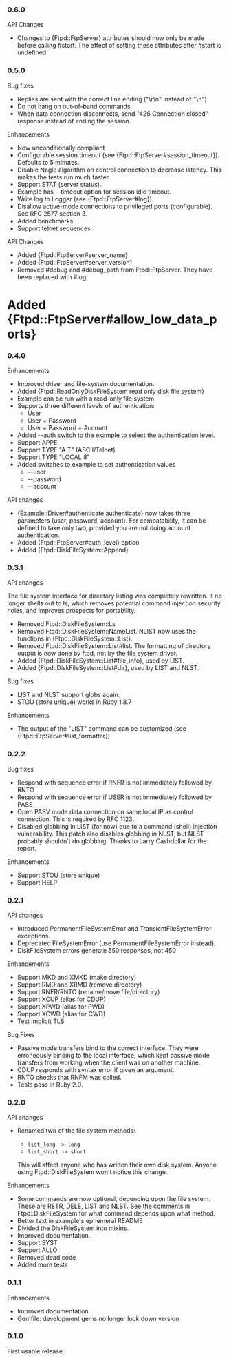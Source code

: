 ### 0.6.0

API Changes

* Changes to {Ftpd::FtpServer} attributes should now only be made
  before calling #start.  The effect of setting these attributes
  after #start is undefined.

### 0.5.0

Bug fixes

* Replies are sent with the correct line ending ("\r\n" instead of
  "\n")
* Do not hang on out-of-band commands.
* When data connection disconnects, send "426 Connection closed"
  response instead of ending the session.

Enhancements

* Now unconditionally compliant
* Configurable session timeout (see {Ftpd::FtpServer#session_timeout}).
  Defaults to 5 minutes.
* Disable Nagle algorithm on control connection to decrease latency.
  This makes the tests run much faster.
* Support STAT (server status).
* Example has --timeout option for session idle timeout.
* Write log to Logger (see {Ftpd::FtpServer#log}).
* Disallow active-mode connections to privileged ports (configurable).
  See RFC 2577 section 3.
* Added benchmarks.
* Support telnet sequences.

API Changes

* Added {Ftpd::FtpServer#server_name}
* Added {Ftpd::FtpServer#server_version}
* Removed #debug and #debug_path from Ftpd::FtpServer.  They have been
  replaced with #log
# Added {Ftpd::FtpServer#allow_low_data_ports}

### 0.4.0

Enhancements

* Improved driver and file-system documentation.
* Added {Ftpd::ReadOnlyDiskFileSystem read only disk file system}
* Example can be run with a read-only file system
* Supports three different levels of authentication:
  * User
  * User + Password
  * User + Password + Account
* Added --auth switch to the example to select the authentication
  level.
* Support APPE
* Support TYPE "A T" (ASCII/Telnet)
* Support TYPE "LOCAL 8"
* Added switches to example to set authentication values
  * --user
  * --password
  * --account

API changes

* {Example::Driver#authenticate authenticate} now takes three
  parameters (user, password, account).  For compatability, it can be
  defined to take only two, provided you are not doing account
  authentication.
* Added {Ftpd::FtpServer#auth_level} option
* Added {Ftpd::DiskFileSystem::Append}

### 0.3.1

API changes

The file system interface for directory listing was completely
rewritten.  It no longer shells out to ls, which removes potential
command injection security holes, and improves prospects for
portability.

* Removed Ftpd::DiskFileSystem::Ls
* Removed Ftpd::DiskFileSystem::NameList.  NLIST now uses the
  functions in {Ftpd::DiskFileSystem::List}.
* Removed Ftpd::DiskFileSystem::List#list.  The formatting of
  directory output is now done by ftpd, not by the file system driver.
* Added {Ftpd::DiskFileSystem::List#file_info}, used by LIST.
* Added {Ftpd::DiskFileSystem::List#dir}, used by LIST and NLST.

Bug fixes

* LIST and NLST support globs again.
* STOU (store unique) works in Ruby 1.8.7

Enhancements

* The output of the "LIST" command can be customized (see
  {Ftpd::FtpServer#list_formatter})

### 0.2.2

Bug fixes

* Respond with sequence error if RNFR is not immediately followed by
  RNTO
* Respond with sequence error if USER is not immediately followed by
  PASS
* Open PASV mode data connection on same local IP as control connection.
  This is required by RFC 1123.
* Disabled globbing in LIST (for now) due to a command (shell)
  injection vulnerability.  This patch also disables globbing in NLST,
  but NLST probably shouldn't do globbing.  Thanks to Larry Cashdollar
  for the report.

Enhancements

* Support STOU (store unique)
* Support HELP

### 0.2.1

API changes

* Introduced PermanentFileSystemError and TransientFileSystemError exceptions.
* Deprecated FileSystemError (use PermanentFileSystemError instead).
* DiskFileSystem errors generate 550 responses, not 450

Enhancements

* Support MKD and XMKD (make directory)
* Support RMD and XRMD (remove directory)
* Support RNFR/RNTO (rename/move file/directory)
* Support XCUP (alias for CDUP)
* Support XPWD (alias for PWD)
* Support XCWD (alias for CWD)
* Test implicit TLS

Bug Fixes

* Passive mode transfers bind to the correct interface.  They were
  erroneously binding to the local interface, which kept passive mode
  transfers from working when the client was on another machine.
* CDUP responds with syntax error if given an argument.
* RNTO checks that RNFM was called.
* Tests pass in Ruby 2.0.

### 0.2.0

API changes

* Renamed two of the file system methods:

  * `list_long -> long`
  * `list_short -> short`

  This will affect anyone who has written their own disk system.
  Anyone using Ftpd::DiskFileSystem won't notice this change.

Enhancements

* Some commands are now optional, depending upon the file system.
  These are RETR, DELE, LIST and NLST.  See the comments in
  Ftpd::DiskFileSystem for what command depends upon what method.
* Better text in example's ephemeral README
* Divided the DiskFileSystem into mixins.
* Improved documentation.
* Support SYST
* Support ALLO
* Removed dead code
* Added more tests

### 0.1.1

Enhancements

* Improved documentation.
* Gemfile: development gems no longer lock down version

### 0.1.0

First usable release
